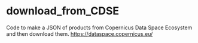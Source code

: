 # download_from_CDSE

Code to make a JSON of products from Copernicus Data Space Ecosystem and then download them. https://dataspace.copernicus.eu/